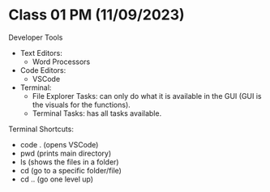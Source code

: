 # Class 01 PM (11/09/2023)

Developer Tools
- Text Editors: 
  - Word Processors
- Code Editors:
  - VSCode
- Terminal:
  - File Explorer Tasks: can only do what it is available in the GUI (GUI is the visuals for the functions).
  - Terminal Tasks: has all tasks available.

Terminal Shortcuts:
- code . (opens VSCode)
- pwd (prints main directory)
- ls (shows the files in a folder)
- cd (go to a specific folder/file)
- cd .. (go one level up)